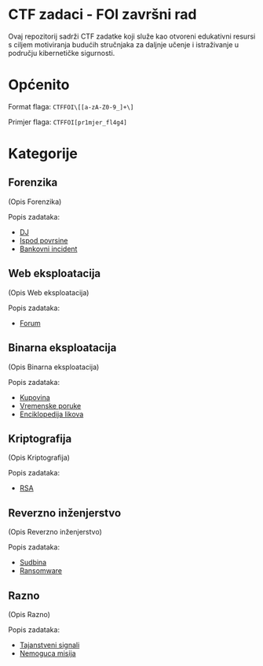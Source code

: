 # CTF zadaci - FOI završni rad
Ovaj repozitorij sadrži CTF zadatke koji služe kao otvoreni edukativni resursi s ciljem motiviranja budućih stručnjaka za daljnje učenje i istraživanje u području kibernetičke sigurnosti.

# Općenito

Format flaga: ```CTFFOI\[[a-zA-Z0-9_]+\]```

Primjer flaga: ```CTFFOI[pr1mjer_fl4g4]```


# Kategorije

## Forenzika
(Opis Forenzika)

Popis zadataka:
- [DJ](https://github.com/fnovak22/ctf-zavrsni/tree/main/Zadaci/Forenzika/DJ)
- [Ispod povrsine](https://github.com/fnovak22/ctf-zavrsni/tree/main/Zadaci/Forenzika/Ispod%20povrsine)
- [Bankovni incident](https://github.com/fnovak22/ctf-zavrsni/tree/main/Zadaci/Forenzika/Bankovni%20incident)


## Web eksploatacija
(Opis Web eksploatacija)

Popis zadataka:
- [Forum](https://github.com/fnovak22/ctf-zavrsni/tree/main/Zadaci/Web%20/Forum)

## Binarna eksploatacija
(Opis Binarna eksploatacija)

Popis zadataka:
- [Kupovina](https://github.com/fnovak22/ctf-zavrsni/tree/main/Zadaci/Binarna%20eksploatacija/Kupovina)
- [Vremenske poruke](https://github.com/fnovak22/ctf-zavrsni/tree/main/Zadaci/Binarna%20eksploatacija/Vremenske%20poruke)
- [Enciklopedija likova](https://github.com/fnovak22/ctf-zavrsni/tree/main/Zadaci/Binarna%20eksploatacija/Enciklopedija%20likova)


## Kriptografija
(Opis Kriptografija)

Popis zadataka:
- [RSA](https://github.com/fnovak22/ctf-zavrsni/tree/main/Zadaci/Kriptografija/RSA)

## Reverzno inženjerstvo
(Opis Reverzno inženjerstvo)

Popis zadataka:
- [Sudbina](https://github.com/fnovak22/ctf-zavrsni/tree/main/Zadaci/Reverzno%20in%C5%BEenjerstvo/Sudbina)
- [Ransomware](https://github.com/fnovak22/ctf-zavrsni/tree/main/Zadaci/Reverzno%20in%C5%BEenjerstvo/Ransomware)


## Razno
(Opis Razno)

Popis zadataka:
- [Tajanstveni signali](https://github.com/fnovak22/ctf-zavrsni/tree/main/Zadaci/Misc/Tajanstveni%20signali)
- [Nemoguca misija](https://github.com/fnovak22/ctf-zavrsni/tree/main/Zadaci/Misc/Nemoguca%20misija)



